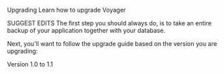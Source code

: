 
Upgrading
Learn how to upgrade Voyager

SUGGEST EDITS
The first step you should always do, is to take an entire backup of your application together with your database.

Next, you'll want to follow the upgrade guide based on the version you are upgrading:

Version 1.0 to 1.1
